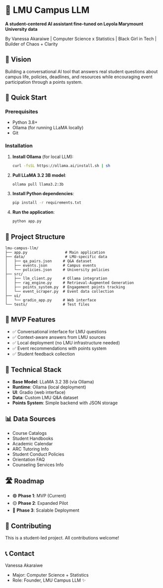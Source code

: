 # 🦁 LMU Campus LLM

**A student-centered AI assistant fine-tuned on Loyola Marymount University data**

By Vanessa Akaraiwe | Computer Science x Statistics | Black Girl in Tech | Builder of Chaos + Clarity

## 🎯 Vision

Building a conversational AI tool that answers real student questions about campus life, policies, deadlines, and resources while encouraging event participation through a points system.

## 🚀 Quick Start

### Prerequisites
- Python 3.8+
- Ollama (for running LLaMA locally)
- Git

### Installation

1. **Install Ollama** (for local LLM):
   ```bash
   curl -fsSL https://ollama.ai/install.sh | sh
   ```

2. **Pull LLaMA 3.2 3B model**:
   ```bash
   ollama pull llama3.2:3b
   ```

3. **Install Python dependencies**:
   ```bash
   pip install -r requirements.txt
   ```

4. **Run the application**:
   ```bash
   python app.py
   ```

## 📁 Project Structure

```
lmu-campus-llm/
├── app.py                 # Main application
├── data/                  # LMU-specific data
│   ├── qa_pairs.json     # Q&A dataset
│   ├── events.json       # Campus events
│   └── policies.json     # University policies
├── src/
│   ├── llm_client.py     # Ollama integration
│   ├── rag_engine.py     # Retrieval-Augmented Generation
│   ├── points_system.py  # Engagement points tracking
│   └── event_scraper.py  # Event data collection
├── ui/
│   └── gradio_app.py     # Web interface
└── tests/                # Test files
```

## 🎯 MVP Features

- ✅ Conversational interface for LMU questions
- ✅ Context-aware answers from LMU sources
- ✅ Local deployment (no LMU infrastructure needed)
- ✅ Event recommendations with points system
- ✅ Student feedback collection

## 🔧 Technical Stack

- **Base Model**: LLaMA 3.2 3B (via Ollama)
- **Runtime**: Ollama (local deployment)
- **UI**: Gradio (web interface)
- **Data**: Custom LMU Q&A dataset
- **Points System**: Simple backend with JSON storage

## 📊 Data Sources

- Course Catalogs
- Student Handbooks  
- Academic Calendar
- ARC Tutoring Info
- Student Conduct Policies
- Orientation FAQ
- Counseling Services Info

## 🛣️ Roadmap

- 🟢 **Phase 1**: MVP (Current)
- 🟡 **Phase 2**: Expanded Pilot
- 🔵 **Phase 3**: Scalable Deployment

## 🤝 Contributing

This is a student-led project. All contributions welcome!

## 📞 Contact

Vanessa Akaraiwe
- Major: Computer Science + Statistics
- Role: Founder, LMU Campus LLM ✨